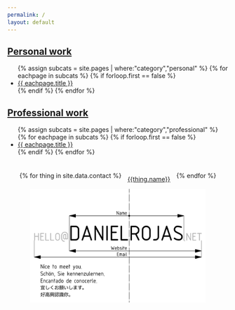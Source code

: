 ```yaml
---
permalink: /
layout: default
---
```


<article class="coolcontainer">

  <div class="personal cool">
    <a href="/personal"><h2>Personal work</h2></a>
    <div style="text-align:left;">
    <ul>
    {% assign subcats = site.pages | where:"category","personal" %}
    {% for eachpage in subcats %}
    {% if forloop.first == false %}
    <li><a href="{{ eachpage.permalink }}">{{ eachpage.title }}</a></li>
    {% endif %}
    {% endfor %}
    </ul>
    </div>
  </div>

  <!-- <div class="coolsplitter"></div> -->

  <div class="professional cool">
    <a href="/professional"><h2>Professional work</h2></a>
    <div style="text-align:left;">
    <ul>
    {% assign subcats = site.pages | where:"category","professional" %}
    {% for eachpage in subcats %}
    {% if forloop.first == false %}
    <li><a href="{{ eachpage.permalink }}">{{ eachpage.title }}</a></li>
    {% endif %}
    {% endfor %}
    </ul>
    </div>
  </div>

</article>

<article class="bubble">
<div style="display:flex;flex-wrap:wrap;align-items:center;justify-content:center;">
{% for thing in site.data.contact %}
<div style="text-align:center;padding:1em;min-width:15%">
<a href="{{thing.link}}" rel="me" target="_blank" __><i class='fa fa-{{thing.icon}} fa-2x'></i><br />{{thing.name}}</a>
</div>
{% endfor %}
</div>
</article>

<article class="bubble">
<center>
<img src="/images/businesscard_hires.png" style="width:400px;max-width:100%">
</center>
</article>
